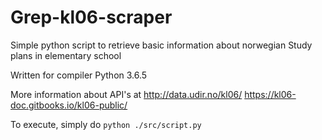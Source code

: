 # Grep-kl06-scraper
Simple python script to retrieve basic information about norwegian Study plans in elementary school

Written for compiler Python 3.6.5

More information about API's at
http://data.udir.no/kl06/
https://kl06-doc.gitbooks.io/kl06-public/

To execute, simply do `python ./src/script.py`
